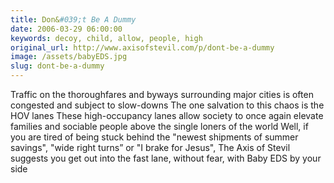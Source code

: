```yaml
---
title: Don&#039;t Be A Dummy
date: 2006-03-29 06:00:00
keywords: decoy, child, allow, people, high
original_url: http://www.axisofstevil.com/p/dont-be-a-dummy
image: /assets/babyEDS.jpg
slug: dont-be-a-dummy
---
```


Traffic on the thoroughfares and byways surrounding major cities is often congested and subject to slow-downs The one salvation to this chaos is the HOV lanes These high-occupancy lanes allow society to once again elevate families and sociable people above the single loners of the world Well, if you are tired of being stuck behind the &quot;newest shipments of summer savings&quot;, &quot;wide right turns” or &quot;I brake for Jesus&quot;, The Axis of Stevil suggests you get out into the fast lane, without fear, with Baby EDS by your side

